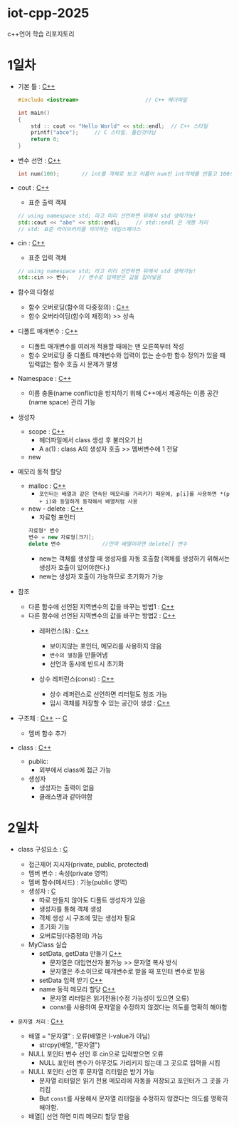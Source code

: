 # iot-cpp-2025
 c++언어 학습 리포지토리

# 1일차
- 기본 틀 : [C++](./Day01/Hello.cpp)
    ```cpp
    #include <iostream>						// C++ 헤더파일

    int main()
    {
        std :: cout << "Hello World" << std::endl;	// C++ 스타일
        printf("abce");		// C 스타일. 틀린것아님
        return 0;
    }
    ```

- 변수 선언 : [C++](./Day01/cout2.cpp)
    ```cpp
    int num(100);       // int를 객체로 보고 이름이 num인 int객체를 만들고 100으로 초기화
    ```

- cout : [C++](./Day01/cout.cpp)
    - 표준 출력 객체
    ```cpp
    // using namespace std; 라고 미리 선언하면 뒤에서 std 생략가능!
    std::cout << "abe" << std::endl;     // std::endl 은 개행 처리
    // std: 표준 라이브러리를 의미하는 네임스페이스
    ```

- cin : [C++](./Day01/cin.cpp)
    - 표준 입력 객체
    ```cpp
    // using namespace std; 라고 미리 선언하면 뒤에서 std 생략가능!
    std::cin >> 변수;   // 변수로 입력받은 값을 집어넣음
    ```

- 함수의 다형성
    - 함수 오버로딩(함수의 다중정의) : [C++](./Day01/overloading.cpp)
    - 함수 오버라이딩(함수의 재정의) >> 상속

- 디폴트 매개변수 : [C++](./Day01/default.cpp)
    - 디폴트 매개변수를 여러개 적용할 때에는 맨 오른쪽부터 작성
    - 함수 오버로딩 중 디폴트 매개변수와 입력이 없는 순수한 함수 정의가 있을 때
    입력없는 함수 호출 시 문제가 발생
    
- Namespace : [C++](./Day01/namesp.cpp)
    - 이름 충돌(name conflict)을 방지하기 위해 C++에서 제공하는 이름 공간(name space) 관리 기능

- 생성자
    - scope : [C++](./Day01/scope.cpp)
        - 헤더파일에서 class 생성 후 불러오기 [H](./Day01/scope.h)
        - A a(1) : class A의 생성자 호출 >> 멤버변수에 1 전달
    - new

- 메모리 동적 할당
    - malloc : [C++](./Day01/new.cpp)
        - `포인터는 배열과 같은 연속된 메모리를 가리키기 때문에, p[i]를 사용하면 *(p + i)와 동일하게 동작해서 배열처럼 사용`
    - new - delete : [C++](./Day01/new2.cpp)
        - 자료형 포인터 
        ```cpp
        자료형* 변수
        변수 = new 자료형[크기];
        delete 변수             //만약 배열이라면 delete[] 변수
        ```
        - new는 객체를 생성할 때 생성자를 자동 호출함 (객체를 생성하기 위해서는 생성자 호출이 있어야한다.)
        - new는 생성자 호출이 가능하므로 초기화가 가능
- 참조
    - 다른 함수에 선언된 지역변수의 값을 바꾸는 방법1 : [C++](./Day01/ref.cpp)
    - 다른 함수에 선언된 지역변수의 값을 바꾸는 방법2 : [C++](./Day01/ref2.cpp)
        - 레퍼런스(&) : [C++](./Day01/ref3.cpp)
            - 보이지않는 포인터, 메모리를 사용하지 않음
            - `변수의 별칭`을 만들어냄
            - 선언과 동시에 반드시 초기화

        - 상수 레퍼런스(const) : [C++](./Day01/ref4.cpp)
            - 상수 레퍼런스로 선언하면 리터럴도 참조 가능
            - 임시 객체를 저장할 수 있는 공간이 생성 : [C++](./Day01/ref5.cpp)

- 구조체 : [C++](./Day01/st_c2.cpp) -- [C](./Day01/st_c.cpp)
    - 멤버 함수 추가
- class : [C++](./Day01/st_c3.cpp)
    - public:
        - 외부에서 class에 접근 가능
    - 생성자
        - 생성자는 출력이 없음
        - 클래스명과 같아야함

# 2일차

- class 구성요소 : [C](./Day02/class2.cpp)
    - 접근제어 지시자(private, public, protected)
    - 멤버 변수 : 속성(private 영역)
    - 멤버 함수(메서드) : 기능(public 영역)
    - 생성자 : [C](./Day02/class3.cpp)
        - 따로 만들지 않아도 디폴트 생성자가 있음
        - 생성자를 통해 객체 생성
        - 객체 생성 시 구조에 맞는 생성자 필요
        - 초기화 기능
        - 오버로딩(다중정의) 가능
    - MyClass 실습
        - setData, getData 만들기 [C++](./Day02/MyClass.cpp)
            - 문자열은 대입연산자 불가능 >> 문자열 복사 방식
            - 문자열은 주소이므로 매개변수로 받을 때 포인터 변수로 받음
        - setData 입력 받기 [C++](./Day02/MyClass2.cpp)
        - name 동적 메모리 할당 [C++](./Day02/MyClass3.cpp)
            - 문자열 리터럴은 읽기전용(수정 가능성이 있으면 오류)
            - const를 사용하여 문자열을 수정하지 않겠다는 의도를 명확히 해야함

- `문자열 처리` : [C++](./Day02/문자열처리하기.cpp)
    - 배열 = "문자열" : 오류(배열은 l-value가 아님)
        - strcpy(배열, "문자열")
    - NULL 포인터 변수 선언 후 cin으로 입력받으면 오류
        - NULL 포인터 변수가 아무것도 가리키지 않는데 그 곳으로 입력을 시킴
    - NULL 포인터 선언 후 문자열 리터럴은 받기 가능
        - 문자열 리터럴은 읽기 전용 메모리에 자동을 저장되고 포인터가 그 곳을 가리킴
        - But `const`를 사용해서 문자열 리터럴을 수정하지 않겠다는 의도를 명확히 해야함.
    - 배열[] 선언 하면 미리 메모리 할당 받음

